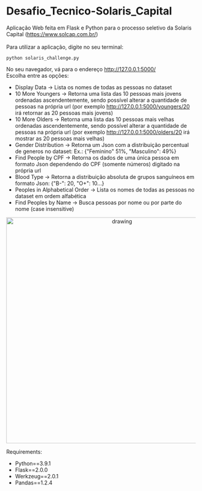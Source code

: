 # Desafio_Tecnico-Solaris_Capital

Aplicação Web feita em Flask e Python para o processo seletivo da Solaris Capital (https://www.solcap.com.br/)<br>
<br>
Para utilizar a aplicação, digite no seu terminal:
```
python solaris_challenge.py
````
No seu navegador, vá para o endereço http://127.0.0.1:5000/<br>
Escolha entre as opções:<br>
- Display Data ->  Lista os nomes de todas as pessoas no dataset
- 10 More Youngers -> Retorna uma lista das 10 pessoas mais jovens ordenadas ascendentemente, sendo possível alterar a quantidade de pessoas na própria url (por exemplo http://127.0.0.1:5000/youngers/20 irá retornar as 20 pessoas mais jovens)
- 10 More Olders -> Retorna uma lista das 10 pessoas mais velhas ordenadas ascendentemente, sendo possível alterar a quantidade de pessoas na própria url (por exemplo http://127.0.0.1:5000/olders/20 irá mostrar as 20 pessoas mais velhas)
- Gender Distribution -> Retorna um Json com a distribuição percentual de generos no dataset: Ex.: {"Feminino" 51%, "Masculino": 49%}
- Find People by CPF -> Retorna os dados de uma única pessoa em formato Json dependendo do CPF (somente números) digitado na própria url
- Blood Type -> Retorna a distribuição absoluta de grupos sanguíneos em formato Json: {"B-": 20, "O+": 10...}
- Peoples in Alphabetical Order -> Lista os nomes de todas as pessoas no dataset em ordem alfabética
- Find Peoples by Name -> Busca pessoas por nome ou por parte do nome (case insensitive)

<p align="center">
<img src="images/url.png" alt="drawing" width="600"/>
</p>

Requirements:
- Python==3.9.1
- Flask==2.0.0
- Werkzeug==2.0.1
- Pandas==1.2.4
